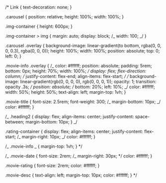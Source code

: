 /\* Link {
text-decoration: none;
}

.carousel {
position: relative;
height: 100%;
width: 100%;
}

.img-container {
height: 600px;
}

.img-container > img {
margin: auto;
display: block;
/_ width: 100; _/
}

.carousel .overlay {
background-image: linear-gradient(to bottom,
rgba(0, 0, 0, 0.3),
rgba(0, 0, 0));
height: 100%;
width: 100%;
position: absolute;
top: 0;
left: 0;
}

.movie-info .overlay {
/_ color: #ffffff;
position: absolute;
padding: 5rem;
bottom: 0px;
height: 70%;
width: 100%; _/
display: flex;
flex-direction: column;
/_ justify-content: flex-end;
align-items: flex-start; _/
/_ background-image: linear-gradient(rgb(0, 0, 0, 0), rgb(0, 0, 0, 1));
opacity: 1;
transition: opacity .3s; _/
position: absolute;
/_ bottom: 20%;
left: 10%; _/
color: #ffffff;
width: 50%;
height: 50%;
text-align: left;
margin-top: 1vh;
}

.movie-title {
font-size: 2.5rem;
font-weight: 300;
/_ margin-bottom: 10px; _/
color: #ffffff;
}

/_ .heading2 {
display: flex;
align-items: center;
justify-content: space-between;
margin-bottom: 10px;
} _/

.rating-container {
display: flex;
align-items: center;
justify-content: flex-start;
/_ margin-right: 10px; _/
color: #ffffff;
}

/_ .movie-info _ {
margin-top: 1vh;
} \*/

/_ .movie-date {
font-size: 2rem;
/_ margin-right: 30px; \*/
color: #ffffff;
}

.movie-rating {
font-size: 2rem;
color: #ffffff;
}

.movie-desc {
text-align: left;
margin-top: 10px;
color: #ffffff;
} \*/
